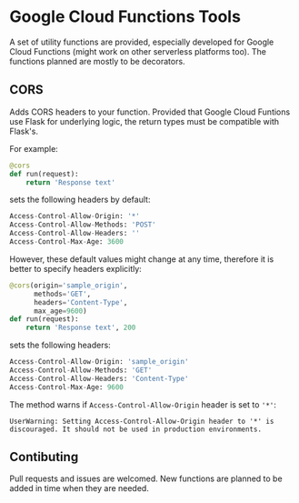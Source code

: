 # Google Cloud Functions Tools
A set of utility functions are provided, especially developed for Google Cloud Functions (might work on other serverless platforms too). The functions planned are mostly to be decorators.

## CORS
Adds CORS headers to your function. Provided that Google Cloud Funtions use Flask for underlying logic, the return types must be compatible with Flask's.

For example:
```python
@cors
def run(request):
    return 'Response text'
```

sets the following headers by default:
```python
Access-Control-Allow-Origin: '*'
Access-Control-Allow-Methods: 'POST'
Access-Control-Allow-Headers: ''
Access-Control-Max-Age: 3600
```

However, these default values might change at any time, therefore it is better to specify headers explicitly:
```python
@cors(origin='sample_origin',
      methods='GET',
      headers='Content-Type',
      max_age=9600)
def run(request):
    return 'Response text', 200
```

sets the following headers:
```python
Access-Control-Allow-Origin: 'sample_origin'
Access-Control-Allow-Methods: 'GET'
Access-Control-Allow-Headers: 'Content-Type'
Access-Control-Max-Age: 9600
```

The method warns if `Access-Control-Allow-Origin` header is set to `'*'`:
```
UserWarning: Setting Access-Control-Allow-Origin header to '*' is discouraged. It should not be used in production environments.
```

## Contibuting
Pull requests and issues are welcomed. New functions are planned to be added in time when they are needed.
